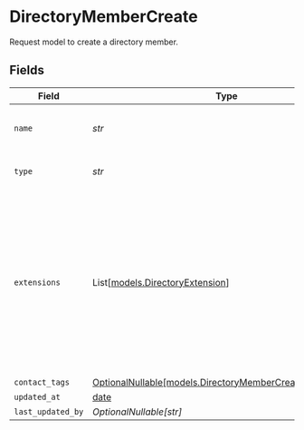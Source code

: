 # DirectoryMemberCreate

Request model to create a directory member.


## Fields

| Field                                                                                                      | Type                                                                                                       | Required                                                                                                   | Description                                                                                                | Example                                                                                                    |
| ---------------------------------------------------------------------------------------------------------- | ---------------------------------------------------------------------------------------------------------- | ---------------------------------------------------------------------------------------------------------- | ---------------------------------------------------------------------------------------------------------- | ---------------------------------------------------------------------------------------------------------- |
| `name`                                                                                                     | *str*                                                                                                      | :heavy_check_mark:                                                                                         | Name of the directory member                                                                               | Jane Doe                                                                                                   |
| `type`                                                                                                     | *str*                                                                                                      | :heavy_check_mark:                                                                                         | Type of the directory member                                                                               | contact                                                                                                    |
| `extensions`                                                                                               | List[[models.DirectoryExtension](../models/directoryextension.md)]                                         | :heavy_minus_sign:                                                                                         | List of extensions for the directory member                                                                | [<br/>{<br/>"name": "work",<br/>"numbers": [<br/>{<br/>"number": "+1234567890",<br/>"rules": [<br/>{<br/>"language": "en"<br/>}<br/>]<br/>}<br/>]<br/>}<br/>] |
| `contact_tags`                                                                                             | [OptionalNullable[models.DirectoryMemberCreateContactTags]](../models/directorymembercreatecontacttags.md) | :heavy_minus_sign:                                                                                         | N/A                                                                                                        |                                                                                                            |
| `updated_at`                                                                                               | [date](https://docs.python.org/3/library/datetime.html#date-objects)                                       | :heavy_minus_sign:                                                                                         | N/A                                                                                                        |                                                                                                            |
| `last_updated_by`                                                                                          | *OptionalNullable[str]*                                                                                    | :heavy_minus_sign:                                                                                         | N/A                                                                                                        |                                                                                                            |